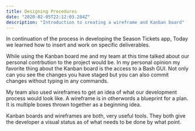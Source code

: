 ```yaml
---
title: Designing Procedures 
date: "2020-02-05T22:12:03.284Z"
description: "Introduction to creating a wireframe and Kanban board"
---
```

In continuation of the process in developing the Season Tickets app, Today we learned how to insert and work on specific deliverables. 

While using the Kanban board me and my team at this time talked about our personal contrbution to the project would be. In my personal opinion my favorite thing about the Kanban board is the access to a Bash GUI. Not only can you see the changes you have staged but you can also commit changes without typing in any commands. 

My team also used wireframes to get an idea of what our development process would look like. A wireframe is in otherwords a blueprint for a plan. It is multiple boxes thrown together as a beginning idea.

Kanban boards and wireframes are both, very useful tools. They both give the developer a visual status as of what needs to be done by what point. 